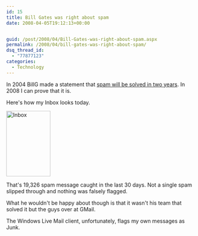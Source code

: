 ```yaml
---
id: 15
title: Bill Gates was right about spam
date: 2008-04-05T19:12:13+00:00


guid: /post/2008/04/Bill-Gates-was-right-about-spam.aspx
permalink: /2008/04/bill-gates-was-right-about-spam/
dsq_thread_id:
  - "77877123"
categories:
  - Technology
---
```

<p>In 2004 BillG made a statement that <a href="http://www.cbsnews.com/stories/2004/01/24/tech/main595595.shtml">spam will be solved in two years</a>. In 2008 I can prove that it is. </p> <p>Here's how my Inbox looks today.</p> <p><img style="border-right: 0px; border-top: 0px; border-left: 0px; border-bottom: 0px" height="174" alt="Inbox" src="https://merill.net/wp-content/uploads/binary/BillGateswasrightaboutspam_10B97/Inbox.jpg" width="117" border="0"> </p> <p>That's 19,326 spam message caught in the last 30 days. Not a single spam slipped through and nothing was falsely flagged. </p> <p>What he wouldn't be happy about though is that it wasn't his team that solved it but the guys over at GMail.</p> <p>The Windows Live Mail client, unfortunately, flags my own messages as Junk.</p>